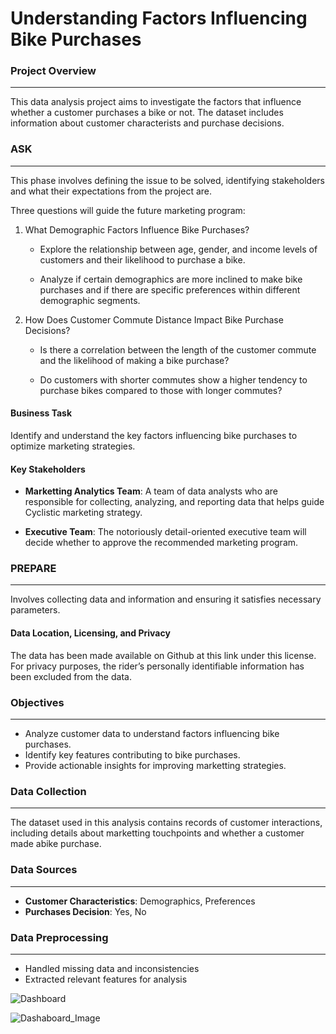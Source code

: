 # Understanding Factors Influencing Bike Purchases

### Project Overview
---
This data analysis project aims to investigate the factors that influence whether a customer purchases a bike or not. The dataset includes information about customer characterists and purchase decisions.

### **ASK**
---
This phase involves defining the issue to be solved, identifying stakeholders and what their expectations from the project are.

Three questions will guide the future marketing program:

1. What Demographic Factors Influence Bike Purchases?
   
    - Explore the relationship between age, gender, and income levels of customers and their likelihood to purchase a bike.
  
    - Analyze if certain demographics are more inclined to make bike purchases and if there are specific preferences within different demographic segments.
  
3. How Does Customer Commute Distance Impact Bike Purchase Decisions?

   - Is there a correlation between the length of the customer commute and the likelihood of making a bike purchase?
     
   - Do customers with shorter commutes show a higher tendency to purchase bikes compared to those with longer commutes?

#### Business Task
Identify and understand the key factors influencing bike purchases to optimize marketing strategies.

#### Key Stakeholders
- **Marketting Analytics Team**: A team of data analysts who are responsible for collecting, analyzing, and reporting data that helps guide Cyclistic marketing strategy.
  
- **Executive Team**: The notoriously detail-oriented executive team will decide whether to approve the recommended marketing program.

### **PREPARE**
---
Involves collecting data and information and ensuring it satisfies necessary parameters.

#### Data Location, Licensing, and Privacy
The data has been made available on Github at this link under this license. For privacy purposes, the rider’s personally identifiable information has been excluded from the data.






### Objectives
---
- Analyze customer data to understand factors influencing bike purchases.
- Identify key features contributing to bike purchases.
- Provide actionable insights for improving marketting strategies.

### Data Collection
---
The dataset used in this analysis contains records of customer interactions, including details about marketting touchpoints and whether a customer made abike purchase.

### Data Sources
---
- **Customer Characteristics**: Demographics, Preferences
- **Purchases Decision**: Yes, No

### Data Preprocessing
---
- Handled missing data and inconsistencies
- Extracted relevant features for analysis

![Dashboard](Dashboard_Image.PNG)

![Dashaboard_Image](https://github.com/ziraefrimpong1/Excel_Project_1/assets/154938134/fa59d23a-f5bf-4943-951c-17d7c6c4eada)





